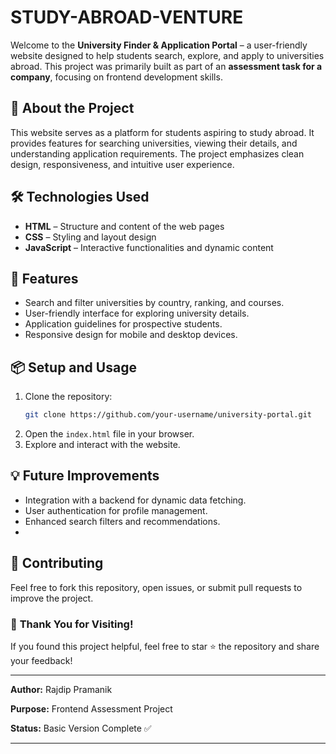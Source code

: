 ﻿# STUDY-ABROAD-VENTURE

Welcome to the **University Finder & Application Portal** – a user-friendly website designed to help students search, explore, and apply to universities abroad. This project was primarily built as part of an **assessment task for a company**, focusing on frontend development skills.

## 🚀 **About the Project**
This website serves as a platform for students aspiring to study abroad. It provides features for searching universities, viewing their details, and understanding application requirements. The project emphasizes clean design, responsiveness, and intuitive user experience.

## 🛠️ **Technologies Used**
- **HTML** – Structure and content of the web pages
- **CSS** – Styling and layout design
- **JavaScript** – Interactive functionalities and dynamic content

## 📑 **Features**
- Search and filter universities by country, ranking, and courses.
- User-friendly interface for exploring university details.
- Application guidelines for prospective students.
- Responsive design for mobile and desktop devices.

## 📦 **Setup and Usage**
1. Clone the repository:
   ```bash
   git clone https://github.com/your-username/university-portal.git
   ```
2. Open the `index.html` file in your browser.
3. Explore and interact with the website.

## 💡 **Future Improvements**
- Integration with a backend for dynamic data fetching.
- User authentication for profile management.
- Enhanced search filters and recommendations.
- 
## 🤝 **Contributing**
Feel free to fork this repository, open issues, or submit pull requests to improve the project.


### 🌟 **Thank You for Visiting!**
If you found this project helpful, feel free to star ⭐ the repository and share your feedback!

---

**Author:** Rajdip Pramanik

**Purpose:** Frontend Assessment Project

**Status:** Basic Version Complete ✅

---

